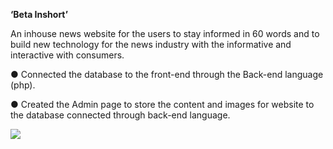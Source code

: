 <b>‘Beta Inshort’</b>

An inhouse news website for the users to stay   informed in 60 words and to build new technology for the news industry with the informative 
and interactive with consumers.  
 
● Connected the database to the front-end through the Back-end language (php).  

● Created the Admin page to store the content and images for website to the   database connected through back-end language.  



<img src="https://lh3.googleusercontent.com/-iZKCsbpboCY/XrEU_5TJaiI/AAAAAAAAGOE/Wpp3OfYqDDgTVxlBSVlKMmkf47OwloZmwCK8BGAsYHg/s0/Capture.JPG">

















